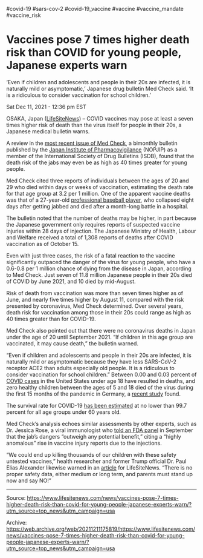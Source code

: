 #covid-19 #sars-cov-2 #covid-19_vaccine #vaccine #vaccine_mandate #vaccine_risk

# Vaccines pose 7 times higher death risk than COVID for young people, Japanese experts warn
‘Even if children and adolescents and people in their 20s are infected, it is naturally mild or asymptomatic,’ Japanese drug bulletin Med Check said. ‘It is a ridiculous to consider vaccination for school children.’

Sat Dec 11, 2021 - 12:36 pm EST

OSAKA, Japan ([LifeSiteNews](https://web.archive.org/web/20211211175819/https://lifesitenews.com/)) – COVID vaccines may pose at least a seven times higher risk of death than the virus itself for people in their 20s, a Japanese medical bulletin warns.

A review in the [most recent issue of Med Check](https://web.archive.org/web/20211211175819/https://www.npojip.org/english/MedCheck/Med%20Check%20Tip-20-2021-08&12.pdf), a bimonthly bulletin published by the [Japan Institute of Pharmacovigilance](https://web.archive.org/web/20211211175819/https://www.researchgate.net/profile/Rokuro-Hama) (NOPJIP) as a member of the International Society of Drug Bulletins (ISDB), found that the death risk of the jabs may even be as high as 40 times greater for young people.

Med Check cited three reports of individuals between the ages of 20 and 29 who died within days or weeks of vaccination, estimating the death rate for that age group at 3.2 per 1 million. One of the apparent vaccine deaths was that of a 27-year-old [professional baseball player](https://web.archive.org/web/20211211175819/https://thecovidworld.com/yusuke-kinoshita-27-year-old-japanese-professional-baseball-player-dies-7-weeks-after-covid-19-vaccine/), who collapsed eight days after getting jabbed and died after a month-long battle in a hospital.

The bulletin noted that the number of deaths may be higher, in part because the Japanese government only requires reports of suspected vaccine injuries within 28 days of injection. The Japanese Ministry of Health, Labour and Welfare received a total of 1,308 reports of deaths after COVID vaccination as of October 15.

Even with just three cases, the risk of a fatal reaction to the vaccine significantly outpaced the danger of the virus for young people, who have a 0.6-0.8 per 1 million chance of dying from the disease in Japan, according to Med Check. Just seven of 11.8 million Japanese people in their 20s died of COVID by June 2021, and 10 died by mid-August.

Risk of death from vaccination was more than seven times higher as of June, and nearly five times higher by August 11, compared with the risk presented by coronavirus, Med Check determined. Over several years, death risk for vaccination among those in their 20s could range as high as 40 times greater than for COVID-19.

Med Check also pointed out that there were no coronavirus deaths in Japan under the age of 20 until September 2021. “If children in this age group are vaccinated, it may cause death,” the bulletin warned.

“Even if children and adolescents and people in their 20s are infected, it is naturally mild or asymptomatic because they have less SARS-CoV-2 receptor ACE2 than adults especially old people. It is a ridiculous to consider vaccination for school children.” Between 0.00 and 0.03 percent of [COVID cases](https://web.archive.org/web/20211211175819/https://www.aap.org/en/pages/2019-novel-coronavirus-covid-19-infections/children-and-covid-19-state-level-data-report/) in the United States under age 18 have resulted in deaths, and zero healthy children between the ages of 5 and 18 died of the virus during the first 15 months of the pandemic in Germany, a [recent study](https://web.archive.org/web/20211211175819/https://www.medrxiv.org/content/10.1101/2021.11.30.21267048v1) found.

The survival rate for COVID-19 [has been estimated](https://web.archive.org/web/20211211175819/https://pjmedia.com/news-and-politics/stacey-lennox/2021/09/02/new-stanford-studies-on-covid-19-infection-fatality-rates-should-end-covidstan-forever-n1475095) at no lower than 99.7 percent for all age groups under 60 years old.

Med Check’s analysis echoes similar assessments by other experts, such as Dr. Jessica Rose, a viral immunologist who [told an FDA panel](https://web.archive.org/web/20211211175819/https://www.lifesitenews.com/news/experts-warn-of-covid-vaccine-risks-at-fda-hearing-the-vaccines-kill-more-than-they-save/) in September that the jab’s dangers “outweigh any potential benefit,” citing a “highly anomalous” rise in vaccine injury reports due to the injections.

“We could end up killing thousands of our children with these safety untested vaccines,” health researcher and former Trump official Dr. Paul Elias Alexander likewise warned in an [article](https://web.archive.org/web/20211211175819/https://www.lifesitenews.com/opinion/children-are-naturally-immune-to-covid-and-should-not-take-the-jab/) for LifeSiteNews. “There is no proper safety data, either medium or long term, and parents must stand up now and say NO!”

---

Source: https://www.lifesitenews.com/news/vaccines-pose-7-times-higher-death-risk-than-covid-for-young-people-japanese-experts-warn/?utm_source=top_news&utm_campaign=usa

Archive: https://web.archive.org/web/20211211175819/https://www.lifesitenews.com/news/vaccines-pose-7-times-higher-death-risk-than-covid-for-young-people-japanese-experts-warn/?utm_source=top_news&utm_campaign=usa